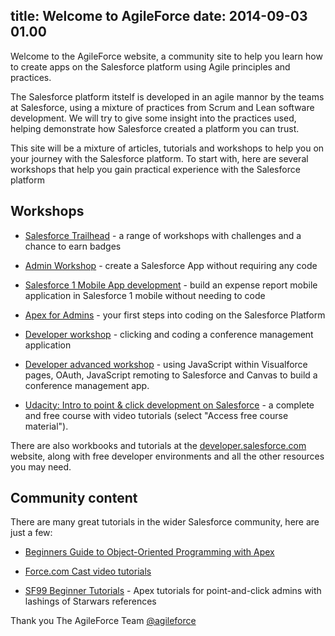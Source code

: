 title: Welcome to AgileForce
date: 2014-09-03 01.00
---
Welcome to the AgileForce website, a community site to help you learn how to create apps on the Salesforce platform using Agile principles and practices.

The Salesforce platform itstelf is developed in an agile mannor by the teams at Salesforce, using a mixture of practices from Scrum and Lean software development.  We will try to give some insight into the practices used, helping demonstrate how Salesforce created a platform you can trust.

This site will be a mixture of articles, tutorials and workshops to help you on your journey with the Salesforce platform.  To start with, here are several workshops that help you gain practical experience with the Salesforce platform

## Workshops

* [Salesforce Trailhead](https://developer.salesforce.com/trailhead) - a range of workshops with challenges and a chance to earn badges

* [Admin Workshop](http://jr0cket.co.uk/salesforce-admin-workshop/) - create a Salesforce App without requiring any code

* [Salesforce 1 Mobile App development](http://ccoenraets.github.io/salesforce1-app-tutorial/) - build an expense report mobile application in Salesforce 1 mobile without needing to code

* [Apex for Admins](http://jr0cket.co.uk/salesforce-apex-for-admins-workshop/) - your first steps into coding on the Salesforce Platform

* [Developer workshop](http://ccoenraets.github.io/salesforce-developer-workshop/) - clicking and coding a conference management application 

* [Developer advanced workshop](http://ccoenraets.github.io/salesforce-developer-advanced/) - using JavaScript within Visualforce pages, OAuth, JavaScript remoting to Salesforce and Canvas to build a conference management app.

* [Udacity: Intro to point & click development on Salesforce](https://www.udacity.com/course/ud162) - a complete and free course with video tutorials (select "Access free course material").

There are also workbooks and tutorials at the [developer.salesforce.com](https://developer.salesforce.com) website, along with free developer environments and all the other resources you may need.

## Community content

There are many great tutorials in the wider Salesforce community, here are just a few:

* [Beginners Guide to Object-Oriented Programming with Apex](http://th3silverlining.com/2014/06/06/a-beginners-guide-to-object-oriented-programming-with-apex/)

* [Force.com Cast video tutorials](http://paulbattisson.com/category/salesforce/force-com-cast/)

* [SF99 Beginner Tutorials](http://www.sfdc99.com/beginner-tutorials/) - Apex tutorials for point-and-click admins with lashings of Starwars references

Thank you
The AgileForce Team
[@agileforce](https://twitter.com/agileforce)

